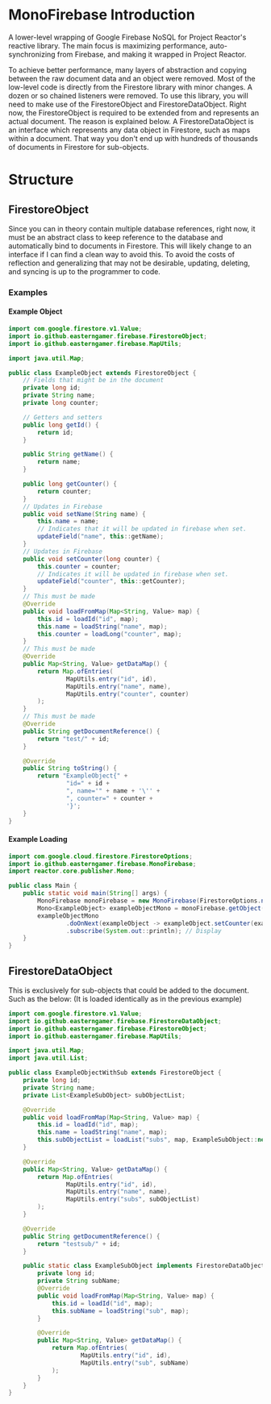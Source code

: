 # MonoFirebase Introduction
A lower-level wrapping of Google Firebase NoSQL for Project Reactor's reactive library.
The main focus is maximizing performance, auto-synchronizing from Firebase, and making it wrapped in Project Reactor.

To achieve better performance, many layers of abstraction and copying between the raw document data and an object were removed.
Most of the low-level code is directly from the Firestore library with minor changes.
A dozen or so chained listeners were removed. To use this library, you will need to make use of the FirestoreObject and FirestoreDataObject. Right now, the FirestoreObject is required to be extended from and represents an actual document. The reason is explained below.
A FirestoreDataObject is an interface which represents any data object in Firestore, such as maps within a document. That way you don't end up with hundreds of thousands of documents in Firestore for sub-objects.

# Structure
## FirestoreObject
Since you can in theory contain multiple database references, right now, it must be an abstract class to keep reference to the database and automatically bind to documents in Firestore. This will likely change to an interface if I can find a clean way to avoid this.
To avoid the costs of reflection and generalizing that may not be desirable, updating, deleting, and syncing is up to the programmer to code.
### Examples
#### Example Object
```java
import com.google.firestore.v1.Value;
import io.github.easterngamer.firebase.FirestoreObject;
import io.github.easterngamer.firebase.MapUtils;

import java.util.Map;

public class ExampleObject extends FirestoreObject {
    // Fields that might be in the document
    private long id;
    private String name;
    private long counter;

    // Getters and setters
    public long getId() {
        return id;
    }

    public String getName() {
        return name;
    }

    public long getCounter() {
        return counter;
    }
    // Updates in Firebase
    public void setName(String name) {
        this.name = name;
        // Indicates that it will be updated in firebase when set.
        updateField("name", this::getName);
    }
    // Updates in Firebase
    public void setCounter(long counter) {
        this.counter = counter;
        // Indicates it will be updated in firebase when set.
        updateField("counter", this::getCounter);
    }
    // This must be made
    @Override
    public void loadFromMap(Map<String, Value> map) {
        this.id = loadId("id", map);
        this.name = loadString("name", map);
        this.counter = loadLong("counter", map);
    }
    // This must be made
    @Override
    public Map<String, Value> getDataMap() {
        return Map.ofEntries(
                MapUtils.entry("id", id),
                MapUtils.entry("name", name),
                MapUtils.entry("counter", counter)
        );
    }
    // This must be made
    @Override
    public String getDocumentReference() {
        return "test/" + id;
    }

    @Override
    public String toString() {
        return "ExampleObject{" +
                "id=" + id +
                ", name='" + name + '\'' +
                ", counter=" + counter +
                '}';
    }
}
```
#### Example Loading
```java
import com.google.cloud.firestore.FirestoreOptions;
import io.github.easterngamer.firebase.MonoFirebase;
import reactor.core.publisher.Mono;

public class Main {
    public static void main(String[] args) {
        MonoFirebase monoFirebase = new MonoFirebase(FirestoreOptions.newBuilder().build()); // Replace with relevant settings
        Mono<ExampleObject> exampleObjectMono = monoFirebase.getObject("test/10", ExampleObject::new); // loads the object
        exampleObjectMono
                .doOnNext(exampleObject -> exampleObject.setCounter(exampleObject.getCounter() + 1)) // increment counter
                .subscribe(System.out::println); // Display
    }
}
```
## FirestoreDataObject
This is exclusively for sub-objects that could be added to the document. Such as the below:
(It is loaded identically as in the previous example)
```java
import com.google.firestore.v1.Value;
import io.github.easterngamer.firebase.FirestoreDataObject;
import io.github.easterngamer.firebase.FirestoreObject;
import io.github.easterngamer.firebase.MapUtils;

import java.util.Map;
import java.util.List;

public class ExampleObjectWithSub extends FirestoreObject {
    private long id;
    private String name;
    private List<ExampleSubObject> subObjectList;

    @Override
    public void loadFromMap(Map<String, Value> map) {
        this.id = loadId("id", map);
        this.name = loadString("name", map);
        this.subObjectList = loadList("subs", map, ExampleSubObject::new);
    }

    @Override
    public Map<String, Value> getDataMap() {
        return Map.ofEntries(
                MapUtils.entry("id", id),
                MapUtils.entry("name", name),
                MapUtils.entry("subs", subObjectList)
        );
    }

    @Override
    public String getDocumentReference() {
        return "testsub/" + id;
    }

    public static class ExampleSubObject implements FirestoreDataObject {
        private long id;
        private String subName;
        @Override
        public void loadFromMap(Map<String, Value> map) {
            this.id = loadId("id", map);
            this.subName = loadString("sub", map);
        }

        @Override
        public Map<String, Value> getDataMap() {
            return Map.ofEntries(
                    MapUtils.entry("id", id),
                    MapUtils.entry("sub", subName)
            );
        }
    }
}
```
